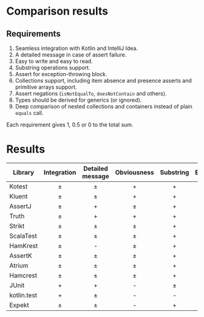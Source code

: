 # Comparison results

## Requirements

1. Seamless integration with Kotlin and IntelliJ Idea.
2. A detailed message in case of assert failure.
3. Easy to write and easy to read.
4. Substring operations support.
5. Assert for exception-throwing block.
6. Collections support, including item absence and presence asserts and primitive arrays support. 
7. Assert negations (`isNotEqualTo`, `doesNotContain` and others).
8. Types should be derived for generics (or ignored).
9. Deep comparison of nested collections and containers instead of plain `equals` call. 

Each requirement gives 1, 0.5 or 0 to the total sum.

# Results

| Library | Integration | Detailed message | Obviousness | Substring | Exceptions | Collections | Negations | Deriving types | Complex structures | Total |
| ---------- | :-----: | :-----: | :-----: | :-----: | :-----: | :-----: | :-----: | :-----: | :-----: | :-----: |
| Kotest     |     ±      |        ±        |        +      |     +     |      +     |     +     |     +     |     no     |         -         |  6.0  |
| Kluent     |     ±      |        ±        |        +      |     +     |      +     |     +     |     +     |     no     |         -         |  6.0  |
| AssertJ    |     ±      |        +        |        ±      |     +     |      ±     |     +     |     +     |     no     |         ±         |  6.0  |
| Truth      |     ±      |        +        |        +      |     +     |      -     |     +     |     +     |     no     |         -         |  5.5  |
| Strikt     |     ±      |        ±        |        ±      |     +     |      +     |     +     |     +     |     no     |         -         |  5.5  |
| ScalaTest  |     ±      |        ±        |        ±      |     +     |      +     |     +     |     +     |     no     |         -         |  5.5  |
| HamKrest   |     ±      |        -        |        ±      |     +     |      +     |     ±     |     +     |     yes    |         -         |  5.5  |
| AssertK    |     ±      |        ±        |        ±      |     +     |      ±     |     +     |     +     |     no     |         -         |  5.0  |
| Atrium     |     ±      |        ±        |        ±      |     +     |      +     |     ±     |     +     |     no     |         -         |  5.0  |
| Hamсrest   |     ±      |        ±        |        ±      |     +     |      -     |     ±     |     +     |     yes    |         -         |  5.0  |
| JUnit      |     +      |        +        |        -      |     ±     |      +     |     -     |     ±     |   ignores  |         -         |  4.5  |
| kotlin.test|     +      |        ±        |        -      |     -     |      +     |     -     |     -     |     yes    |         -         |  3.5  |
| Expekt     |     ±      |        ±        |        -      |     +     |      -     |     ±     |     +     |     no     |         -         |  3.5  |
